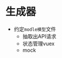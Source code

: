 # 生成器
- 约定`modle模型`文件
    - 抽取出API请求
    - 状态管理vuex
    - mock
 
 <comment-comment/> 
 
 
 <comment-comment/> 
 
 
 <comment-comment/> 
 